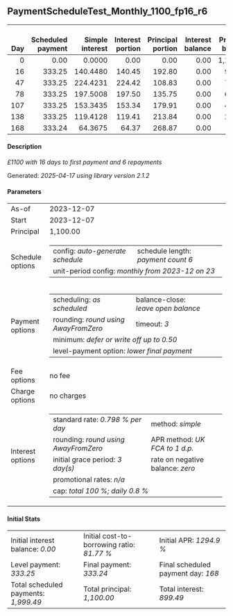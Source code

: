 <h2>PaymentScheduleTest_Monthly_1100_fp16_r6</h2>
<table>
    <thead style="vertical-align: bottom;">
        <th style="text-align: right;">Day</th>
        <th style="text-align: right;">Scheduled payment</th>
        <th style="text-align: right;">Simple interest</th>
        <th style="text-align: right;">Interest portion</th>
        <th style="text-align: right;">Principal portion</th>
        <th style="text-align: right;">Interest balance</th>
        <th style="text-align: right;">Principal balance</th>
        <th style="text-align: right;">Total simple interest</th>
        <th style="text-align: right;">Total interest</th>
        <th style="text-align: right;">Total principal</th>
    </thead>
    <tr style="text-align: right;">
        <td class="ci00">0</td>
        <td class="ci01" style="white-space: nowrap;">0.00</td>
        <td class="ci02">0.0000</td>
        <td class="ci03">0.00</td>
        <td class="ci04">0.00</td>
        <td class="ci05">0.00</td>
        <td class="ci06">1,100.00</td>
        <td class="ci07">0.0000</td>
        <td class="ci08">0.00</td>
        <td class="ci09">0.00</td>
    </tr>
    <tr style="text-align: right;">
        <td class="ci00">16</td>
        <td class="ci01" style="white-space: nowrap;">333.25</td>
        <td class="ci02">140.4480</td>
        <td class="ci03">140.45</td>
        <td class="ci04">192.80</td>
        <td class="ci05">0.00</td>
        <td class="ci06">907.20</td>
        <td class="ci07">140.4480</td>
        <td class="ci08">140.45</td>
        <td class="ci09">192.80</td>
    </tr>
    <tr style="text-align: right;">
        <td class="ci00">47</td>
        <td class="ci01" style="white-space: nowrap;">333.25</td>
        <td class="ci02">224.4231</td>
        <td class="ci03">224.42</td>
        <td class="ci04">108.83</td>
        <td class="ci05">0.00</td>
        <td class="ci06">798.37</td>
        <td class="ci07">364.8711</td>
        <td class="ci08">364.87</td>
        <td class="ci09">301.63</td>
    </tr>
    <tr style="text-align: right;">
        <td class="ci00">78</td>
        <td class="ci01" style="white-space: nowrap;">333.25</td>
        <td class="ci02">197.5008</td>
        <td class="ci03">197.50</td>
        <td class="ci04">135.75</td>
        <td class="ci05">0.00</td>
        <td class="ci06">662.62</td>
        <td class="ci07">562.3719</td>
        <td class="ci08">562.37</td>
        <td class="ci09">437.38</td>
    </tr>
    <tr style="text-align: right;">
        <td class="ci00">107</td>
        <td class="ci01" style="white-space: nowrap;">333.25</td>
        <td class="ci02">153.3435</td>
        <td class="ci03">153.34</td>
        <td class="ci04">179.91</td>
        <td class="ci05">0.00</td>
        <td class="ci06">482.71</td>
        <td class="ci07">715.7154</td>
        <td class="ci08">715.71</td>
        <td class="ci09">617.29</td>
    </tr>
    <tr style="text-align: right;">
        <td class="ci00">138</td>
        <td class="ci01" style="white-space: nowrap;">333.25</td>
        <td class="ci02">119.4128</td>
        <td class="ci03">119.41</td>
        <td class="ci04">213.84</td>
        <td class="ci05">0.00</td>
        <td class="ci06">268.87</td>
        <td class="ci07">835.1282</td>
        <td class="ci08">835.12</td>
        <td class="ci09">831.13</td>
    </tr>
    <tr style="text-align: right;">
        <td class="ci00">168</td>
        <td class="ci01" style="white-space: nowrap;">333.24</td>
        <td class="ci02">64.3675</td>
        <td class="ci03">64.37</td>
        <td class="ci04">268.87</td>
        <td class="ci05">0.00</td>
        <td class="ci06">0.00</td>
        <td class="ci07">899.4957</td>
        <td class="ci08">899.49</td>
        <td class="ci09">1,100.00</td>
    </tr>
</table>
<h4>Description</h4>
<p><i>£1100 with 16 days to first payment and 6 repayments</i></p>
<p>Generated: <i>2025-04-17 using library version 2.1.2</i></p>
<h4>Parameters</h4>
<table>
    <tr>
        <td>As-of</td>
        <td>2023-12-07</td>
    </tr>
    <tr>
        <td>Start</td>
        <td>2023-12-07</td>
    </tr>
    <tr>
        <td>Principal</td>
        <td>1,100.00</td>
    </tr>
    <tr>
        <td>Schedule options</td>
        <td>
            <table>
                <tr>
                    <td>config: <i>auto-generate schedule</i></td>
                    <td>schedule length: <i><i>payment count</i> 6</i></td>
                </tr>
                <tr>
                    <td colspan="2" style="white-space: nowrap;">unit-period config: <i>monthly from 2023-12 on 23</i></td>
                </tr>
            </table>
        </td>
    </tr>
    <tr>
        <td>Payment options</td>
        <td>
            <table>
                <tr>
                    <td>scheduling: <i>as scheduled</i></td>
                    <td>balance-close: <i>leave&nbsp;open&nbsp;balance</i></td>
                </tr>
                <tr>
                    <td>rounding: <i>round using AwayFromZero</i></td>
                    <td>timeout: <i>3</i></td>
                </tr>
                <tr>
                    <td colspan='2'>minimum: <i>defer&nbsp;or&nbsp;write&nbsp;off&nbsp;up&nbsp;to&nbsp;0.50</i></td>
                </tr>
                <tr>
                    <td colspan='2'>level-payment option: <i>lower&nbsp;final&nbsp;payment</i></td>
                </tr>
            </table>
        </td>
    </tr>
    <tr>
        <td>Fee options</td>
        <td>no fee
        </td>
    </tr>
    <tr>
        <td>Charge options</td>
        <td>no charges
        </td>
    </tr>
    <tr>
        <td>Interest options</td>
        <td>
            <table>
                <tr>
                    <td>standard rate: <i>0.798 % per day</i></td>
                    <td>method: <i>simple</i></td>
                </tr>
                <tr>
                    <td>rounding: <i>round using AwayFromZero</i></td>
                    <td>APR method: <i>UK FCA to 1 d.p.</i></td>
                </tr>
                <tr>
                    <td>initial grace period: <i>3 day(s)</i></td>
                    <td>rate on negative balance: <i>zero</i></td>
                </tr>
                <tr>
                    <td colspan="2">promotional rates: <i><i>n/a</i></i></td>
                </tr>
                <tr>
                    <td colspan="2">cap: <i>total 100 %; daily 0.8 %</td>
                </tr>
            </table>
        </td>
    </tr>
</table>
<h4>Initial Stats</h4>
<table>
    <tr>
        <td>Initial interest balance: <i>0.00</i></td>
        <td>Initial cost-to-borrowing ratio: <i>81.77 %</i></td>
        <td>Initial APR: <i>1294.9 %</i></td>
    </tr>
    <tr>
        <td>Level payment: <i>333.25</i></td>
        <td>Final payment: <i>333.24</i></td>
        <td>Final scheduled payment day: <i>168</i></td>
    </tr>
    <tr>
        <td>Total scheduled payments: <i>1,999.49</i></td>
        <td>Total principal: <i>1,100.00</i></td>
        <td>Total interest: <i>899.49</i></td>
    </tr>
</table>

